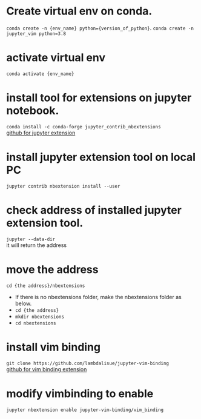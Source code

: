 # Create virtual env on conda.
`conda create -n {env_name} python={version_of_python}`. 
`conda create -n jupyter_vim python=3.8`

# activate virtual env
`conda activate {env_name}`

# install tool for extensions on jupyter notebook.
`conda install -c conda-forge jupyter_contrib_nbextensions`  
[github for jupyter extension](https://github.com/ipython-contrib/jupyter_contrib_nbextensions)

# install jupyter extension tool on local PC
`jupyter contrib nbextension install --user`

# check address of installed jupyter extension tool.
`jupyter --data-dir`  
it will return the address

# move the address
`cd {the address}/nbextensions`  
  - If there is no nbextensions folder, make the nbextensions folder as below.  
  - `cd {the address}`  
  - `mkdir nbextensions`  
  - `cd nbextensions`  

# install vim binding
`git clone https://github.com/lambdalisue/jupyter-vim-binding`  
[github for vim binding extension](https://github.com/lambdalisue/jupyter-vim-binding)

# modify vimbinding to enable
`jupyter nbextension enable jupyter-vim-binding/vim_binding`
